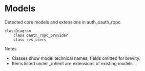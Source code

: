 # Models

Detected core models and extensions in auth_oauth_ropc.

```mermaid
classDiagram
    class oauth_ropc_provider
    class res_users
```

Notes
- Classes show model technical names; fields omitted for brevity.
- Items listed under _inherit are extensions of existing models.
